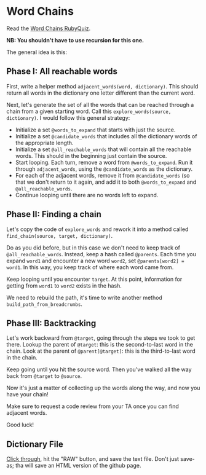 # Word Chains

Read the [Word Chains RubyQuiz][quiz-wayback].

**NB: You shouldn't have to use recursion for this one.**

The general idea is this:

## Phase I: All reachable words

First, write a helper method `adjacent_words(word, dictionary)`. This
should return all words in the dictionary one letter different than
the current word.

Next, let's generate the set of all the words that can be reached
through a chain from a given starting word. Call this
`explore_words(source, dictionary)`. I would follow this general
strategy:

* Initialize a set `@words_to_expand` that starts with just the
  source.
* Initialize a set `@candidate_words` that includes all the dictionary
  words of the appropriate length.
* Initialize a set `@all_reachable_words` that will contain all the
  reachable words. This should in the beginning just contain the
  source.
* Start looping. Each turn, remove a word from `@words_to_expand`. Run
  it through `adjacent_words`, using the `@candidate_words` as the
  dictionary.
* For each of the adjacent words, remove it from `@candidate_words`
  (so that we don't return to it again, and add it to both
  `@words_to_expand` and `@all_reachable_words`.
* Continue looping until there are no words left to expand.

## Phase II: Finding a chain

Let's copy the code of `explore_words` and rework it into a method
called `find_chain(source, target, dictionary)`.

Do as you did before, but in this case we don't need to keep track of
`@all_reachable_words`. Instead, keep a hash called `@parents`. Each
time you expand `word1` and encounter a new word `word2`, set
`@parents[word2] = word1`. In this way, you keep track of where each
word came from.

Keep looping until you encounter `target`. At this point, information
for getting from `word1` to `word2` exists in the hash.

We need to rebuild the path, it's time to write another method
`build_path_from_breadcrumbs`.

## Phase III: Backtracking

Let's work backward from `@target`, going through the steps we took to
get there. Lookup the parent of `@target`: this is the second-to-last
word in the chain. Look at the parent of `@parent[@target]`: this is
the third-to-last word in the chain.

Keep going until you hit the source word. Then you've walked all the
way back from `@target` to `@source`.

Now it's just a matter of collecting up the words along the way, and
now you have your chain!

Make sure to request a code review from your TA once you can find
adjacent words.

Good luck!

## Dictionary File

[Click through][dictionary], hit the "RAW" button, and save the text
file. Don't just save-as; tha will save an HTML version of the github
page.

[quiz-wayback]: http://web.archive.org/web/20130215052516/http://rubyquiz.com/quiz44.html
[dictionary]: ./dictionary.txt
